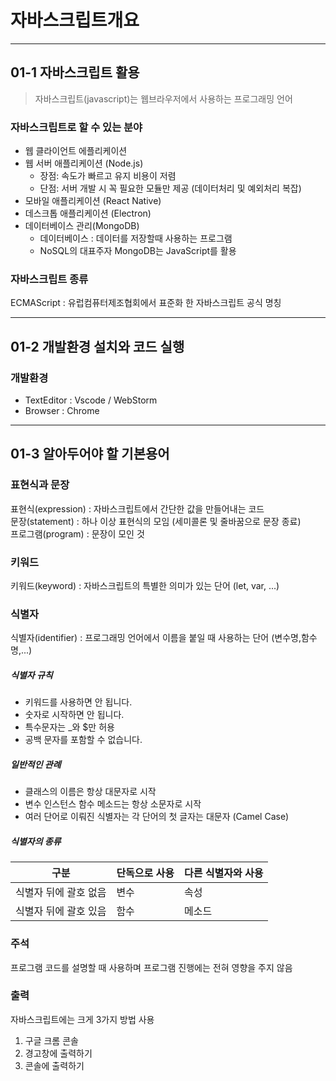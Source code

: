 # 자바스크립트개요
***
## 01-1 자바스크립트 활용
> 자바스크립트(javascript)는 웹브라우저에서 사용하는 프로그래밍 언어

### 자바스크립트로 할 수 있는 분야
  - 웹 클라이언트 에플리케이션 
  - 웹 서버 애플리케이션 (Node.js)
    - 장점: 속도가 빠르고 유지 비용이 저렴 
    - 단점: 서버 개발 시 꼭 필요한 모듈만 제공 (데이터처리 및 예외처리 복잡)
  - 모바일 애플리케이션 (React Native)
  - 데스크톱 애플리케이션 (Electron)
  - 데이터베이스 관리(MongoDB)
    - 데이터베이스 : 데이터를 저장할때 사용하는 프로그램
    - NoSQL의 대표주자 MongoDB는 JavaScript를 활용
### 자바스크립트 종류
ECMAScript : 유럽컴퓨터제조협회에서 표준화 한 자바스크립트 공식 명칭 
***
## 01-2 개발환경 설치와 코드 실행
### 개발환경
- TextEditor : Vscode / WebStorm 
- Browser : Chrome 
***
## 01-3 알아두어야 할 기본용어 
### 표현식과 문장
표현식(expression) : 자바스크립트에서 간단한 값을 만들어내는 코드<br>
문장(statement) : 하나 이상 표현식의 모임 (세미콜론 및 줄바꿈으로 문장 종료)<br>
프로그램(program) : 문장이 모인 것
### 키워드
키워드(keyword) : 자바스크립트의 특별한 의미가 있는 단어 (let, var, ...) 
### 식별자
식별자(identifier) : 프로그래밍 언어에서 이름을 붙일 때 사용하는 단어 (변수명,함수명,...)
##### 식별자 규칙 
- 키워드를 사용하면 안 됩니다.
- 숫자로 시작하면 안 됩니다.
- 특수문자는 _와 $만 허용
- 공백 문자를 포함할 수 없습니다.
##### 일반적인 관례
- 클래스의 이름은 항상 대문자로 시작
- 변수 인스턴스 함수 메소드는 항상 소문자로 시작
- 여러 단어로 이뤄진 식별자는 각 단어의 첫 글자는 대문자 (Camel Case)
##### 식별자의 종류
| 구분| 단독으로 사용 | 다른 식별자와 사용 |
|---|---|----|
| 식별자 뒤에 괄호 없음 | 변수| 속성|
| 식별자 뒤에 괄호 있음 | 함수 | 메소드|
### 주석
프로그램 코드를 설명할 때 사용하며 프로그램 진행에는 전혀 영향을 주지 않음
### 출력
자바스크립트에는 크게 3가지 방법 사용
1. 구글 크롬 콘솔
2. 경고창에 출력하기
3. 콘솔에 출력하기

